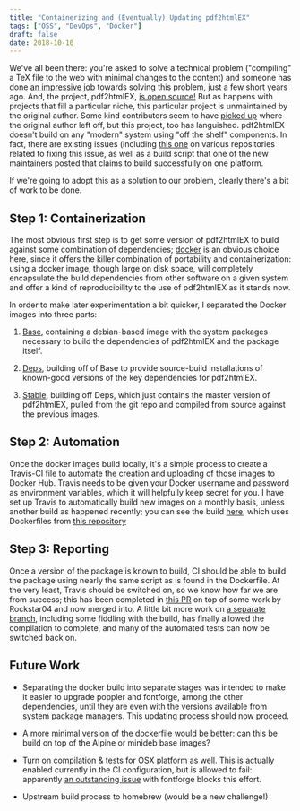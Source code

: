```yaml
---
title: "Containerizing and (Eventually) Updating pdf2htmlEX"
tags: ["OSS", "DevOps", "Docker"]
draft: false
date: 2018-10-10
---
```


We've all been there: you're asked to solve a technical problem ("compiling" a TeX file to the web with minimal changes to the content) and someone has done [an impressive job](http://coolwanglu.github.io/pdf2htmlEX/doc/tb108wang.pdf) towards solving this problem, just a few short years ago.
And, the project, pdf2htmlEX, [is open source!](https://github.com/coolwanglu/pdf2htmlEX)
But as happens with projects that fill a particular niche, this particular project is unmaintained by the original author.
Some kind contributors seem to have [picked up](https://github.com/pdf2htmlEX/pdf2htmlEX) where the original author left off, but this project, too has languished.
pdf2htmlEX doesn't build on any "modern" system using "off the shelf" components.
In fact, there are existing issues (including [this one](https://github.com/pdf2htmlEX/pdf2htmlEX/issues/15) on various repositories related to fixing this issue, as well as a build script that one of the new maintainers posted that claims to build successfully on one platform.

If we're going to adopt this as a solution to our problem, clearly there's a bit of work to be done.

## Step 1: Containerization

The most obvious first step is to get some version of pdf2htmlEX to build against some combination of dependencies; [docker](https://www.docker.com/) is an obvious choice here, since it offers the killer combination of portability and containerization: using a docker image, though large on disk space, will completely encapsulate the build dependencies from other software on a given system and offer a kind of reproducibility to the use of pdf2htmlEX as it stands now.

In order to make later experimentation a bit quicker, I separated the Docker images into three parts:

1) [Base](https://hub.docker.com/r/jgoldfar/pdf2htmlex-base/), containing a debian-based image with the system packages necessary to build the dependencies of pdf2htmlEX and the package itself.

2) [Deps](https://hub.docker.com/r/jgoldfar/pdf2htmlex-deps/), building off of Base to provide source-build installations of known-good versions of the key dependencies for pdf2htmlEX.

3) [Stable](https://hub.docker.com/r/jgoldfar/pdf2htmlex-stable/), building off Deps, which just contains the master version of pdf2htmlEX, pulled from the git repo and compiled from source against the previous images.

## Step 2: Automation

Once the docker images build locally, it's a simple process to create a Travis-CI file to automate the creation and uploading of those images to Docker Hub.
Travis needs to be given your Docker username and password as environment variables, which it will helpfully keep secret for you.
I have set up Travis to automatically build new images on a monthly basis, unless another build as happened recently; you can see the build [here](https://travis-ci.org/jgoldfar/pdf2htmlEX-docker), which uses Dockerfiles from [this repository](https://github.com/jgoldfar/pdf2htmlEX-docker)

## Step 3: Reporting

Once a version of the package is known to build, CI should be able to build the package using nearly the same script as is found in the Dockerfile.
At the very least, Travis should be switched on, so we know how far we are from success; this has been completed in [this PR](https://github.com/pdf2htmlEX/pdf2htmlEX/pull/16) on top of some work by Rockstar04 and now merged into.
A little bit more work on [a separate branch](https://github.com/jgoldfar/pdf2htmlEX/tree/fix-travis-linux), including some fiddling with the build, has finally allowed the compilation to complete, and many of the automated tests can now be switched back on.

## Future Work

* Separating the docker build into separate stages was intended to make it easier to upgrade poppler and fontforge, among the other dependencies, until they are even with the versions available from system package managers.
This updating process should now proceed.

* A more minimal version of the dockerfile would be better: can this be build on top of the Alpine or minideb base images?

* Turn on compilation & tests for OSX platform as well. This is actually enabled currently in the CI configuration, but is allowed to fail: apparently [an outstanding issue](https://github.com/fontforge/fontforge/issues/3077) with fontforge blocks this effort.

* Upstream build process to homebrew (would be a new challenge!)